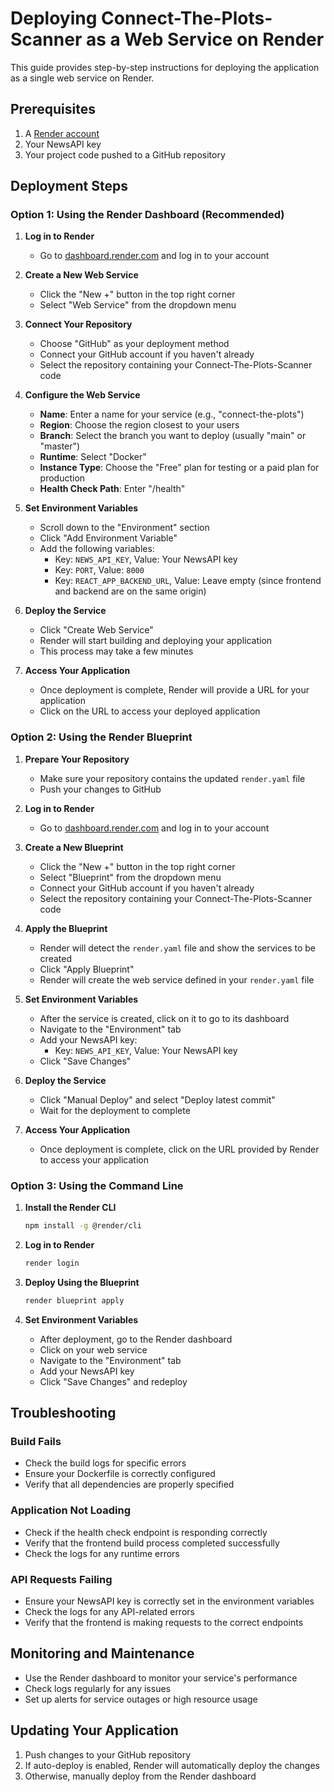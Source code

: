 # Deploying Connect-The-Plots-Scanner as a Web Service on Render

This guide provides step-by-step instructions for deploying the application as a single web service on Render.

## Prerequisites

1. A [Render account](https://render.com/signup)
2. Your NewsAPI key
3. Your project code pushed to a GitHub repository

## Deployment Steps

### Option 1: Using the Render Dashboard (Recommended)

1. **Log in to Render**
   - Go to [dashboard.render.com](https://dashboard.render.com/) and log in to your account

2. **Create a New Web Service**
   - Click the "New +" button in the top right corner
   - Select "Web Service" from the dropdown menu

3. **Connect Your Repository**
   - Choose "GitHub" as your deployment method
   - Connect your GitHub account if you haven't already
   - Select the repository containing your Connect-The-Plots-Scanner code

4. **Configure the Web Service**
   - **Name**: Enter a name for your service (e.g., "connect-the-plots")
   - **Region**: Choose the region closest to your users
   - **Branch**: Select the branch you want to deploy (usually "main" or "master")
   - **Runtime**: Select "Docker"
   - **Instance Type**: Choose the "Free" plan for testing or a paid plan for production
   - **Health Check Path**: Enter "/health"

5. **Set Environment Variables**
   - Scroll down to the "Environment" section
   - Click "Add Environment Variable"
   - Add the following variables:
     - Key: `NEWS_API_KEY`, Value: Your NewsAPI key
     - Key: `PORT`, Value: `8000`
     - Key: `REACT_APP_BACKEND_URL`, Value: Leave empty (since frontend and backend are on the same origin)

6. **Deploy the Service**
   - Click "Create Web Service"
   - Render will start building and deploying your application
   - This process may take a few minutes

7. **Access Your Application**
   - Once deployment is complete, Render will provide a URL for your application
   - Click on the URL to access your deployed application

### Option 2: Using the Render Blueprint

1. **Prepare Your Repository**
   - Make sure your repository contains the updated `render.yaml` file
   - Push your changes to GitHub

2. **Log in to Render**
   - Go to [dashboard.render.com](https://dashboard.render.com/) and log in to your account

3. **Create a New Blueprint**
   - Click the "New +" button in the top right corner
   - Select "Blueprint" from the dropdown menu
   - Connect your GitHub account if you haven't already
   - Select the repository containing your Connect-The-Plots-Scanner code

4. **Apply the Blueprint**
   - Render will detect the `render.yaml` file and show the services to be created
   - Click "Apply Blueprint"
   - Render will create the web service defined in your `render.yaml` file

5. **Set Environment Variables**
   - After the service is created, click on it to go to its dashboard
   - Navigate to the "Environment" tab
   - Add your NewsAPI key:
     - Key: `NEWS_API_KEY`, Value: Your NewsAPI key
   - Click "Save Changes"

6. **Deploy the Service**
   - Click "Manual Deploy" and select "Deploy latest commit"
   - Wait for the deployment to complete

7. **Access Your Application**
   - Once deployment is complete, click on the URL provided by Render to access your application

### Option 3: Using the Command Line

1. **Install the Render CLI**
   ```bash
   npm install -g @render/cli
   ```

2. **Log in to Render**
   ```bash
   render login
   ```

3. **Deploy Using the Blueprint**
   ```bash
   render blueprint apply
   ```

4. **Set Environment Variables**
   - After deployment, go to the Render dashboard
   - Click on your web service
   - Navigate to the "Environment" tab
   - Add your NewsAPI key
   - Click "Save Changes" and redeploy

## Troubleshooting

### Build Fails

- Check the build logs for specific errors
- Ensure your Dockerfile is correctly configured
- Verify that all dependencies are properly specified

### Application Not Loading

- Check if the health check endpoint is responding correctly
- Verify that the frontend build process completed successfully
- Check the logs for any runtime errors

### API Requests Failing

- Ensure your NewsAPI key is correctly set in the environment variables
- Check the logs for any API-related errors
- Verify that the frontend is making requests to the correct endpoints

## Monitoring and Maintenance

- Use the Render dashboard to monitor your service's performance
- Check logs regularly for any issues
- Set up alerts for service outages or high resource usage

## Updating Your Application

1. Push changes to your GitHub repository
2. If auto-deploy is enabled, Render will automatically deploy the changes
3. Otherwise, manually deploy from the Render dashboard

